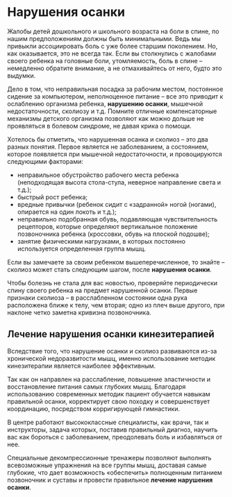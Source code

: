 # Нарушения осанки

Жалобы детей дошкольного и школьного возраста на боли в спине, по нашим предположениям должны быть минимальными. Ведь мы привыкли ассоциировать боль с уже более старшим поколением. Но, как оказывается, это не всегда так. Если вы столкнулись с жалобами своего ребенка на головные боли, утомляемость, боль в спине – немедленно обратите внимание, а не отмахивайтесь от него, будто это выдумки.

Дело в том, что неправильная посадка за рабочим местом, постоянное сидение за компьютером, неполноценное питание – все это приводит к ослаблению организма ребенка, **нарушению осанки**, мышечной недостаточности, сколиозу и т.д. Помните отличные компенсаторные механизмы детского организма позволяют как можно дольше не проявляться в болевом синдроме, не давая крика о помощи.

Хотелось бы отметить, что нарушенная осанка и сколиоз – это два разных понятия. Первое является не заболеванием, а состоянием, которое появляется при мышечной недостаточности, и провоцируются следующими факторами:

*   неправильное обустройство рабочего места ребенка (неподходящая высота стола-стула, неверное направление света и т.д.);
*   быстрый рост ребенка;
*   вредные привычки (ребенок сидит с «задранной» ногой (ногами), опирается на один локоть и т.д.);
*   неправильно подобранная обувь, подавляющая чувствительность рецепторов, которые определяют вертикальное положение позвоночника ребенка (кроссовки, обувь на плоской подошве);
*   занятие физическими нагрузками, в которых постоянно используется определенная группа мышц.

Если вы замечаете за своим ребенком вышеперечисленное, то знайте – сколиоз может стать следующим шагом, после **нарушения осанки**.

Чтобы болезнь не стала для вас новостью, проверяйте периодически спину своего ребенка на предмет нарушенной осанки. Первые признаки сколиоза – в расслабленном состоянии одна рука расположена ближе к телу, чем вторая; одно из плеч выше другого, при наклоне четко заметна кривизна позвоночника.

## Лечение нарушения осанки кинезитерапией

Вследствие того, что нарушение осанки и сколиоз развиваются из-за хронической недоразвитости мышц, именно использование методик кинезитерапии является наиболее эффективным.

Так как он направлен на расслабление, повышение эластичности и восстановление питания самых глубоких мышц. Благодаря использованию современных методик пациент обучается навыкам правильной осанки, корректирует свою походку и совершенствует координацию, посредством корригирующей гимнастики.

В центре работают высококлассные специалисты, как врачи, так и инструкторы, задача которых, поставив правильный диагноз, научить вас как бороться с заболеванием, преодолевать боль и избавляться от нее.

Специальные декомпрессионные тренажеры позволяют выполнять всевозможные упражнения на все группы мышц, доставая самые глубокие, что дает возможность «обеспечить» полноценным питанием позвоночник и суставы и провести правильное **лечение нарушения осанки**.